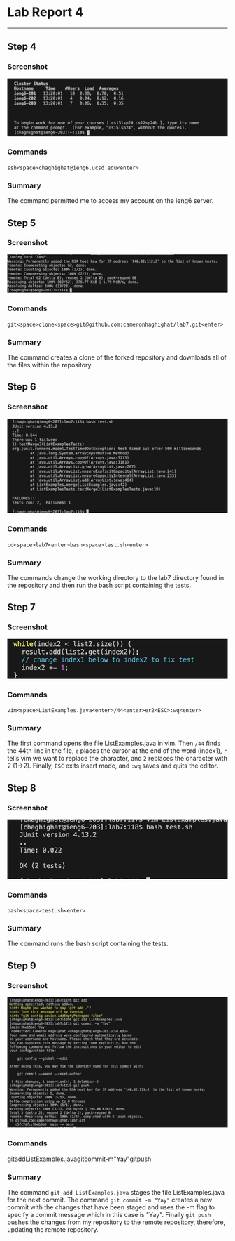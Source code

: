 # Lab Report 4
---
## Step 4

### Screenshot
![Image](Screenshot1.png)

### Commands
`ssh<space>chaghighat@ieng6.ucsd.edu<enter>`

### Summary
The command permitted me to access my account on the ieng6 server.

## Step 5

### Screenshot
![Image](Screenshot2.png)

### Commands
`git<space>clone<space>git@github.com:cameronhaghighat/lab7.git<enter>`

### Summary
The command creates a clone of the forked repository and downloads all of the files within the repository.

## Step 6

### Screenshot
![Image](Screenshot3.png)

### Commands
`cd<space>lab7<enter>bash<space>test.sh<enter>`

### Summary
The commands change the working directory to the lab7 directory found in the repository and then run the bash script containing the tests.

## Step 7

### Screenshot
![Image](Screenshot4.png)

### Commands
`vim<space>ListExamples.java<enter>/44<enter>er2<ESC>:wq<enter>`

### Summary
The first command opens the file ListExamples.java in vim. Then `/44` finds the 44th line in the file, `e` places the cursor at the end of the word (index1), `r` tells vim we want to replace the character, and `2` replaces the character with 2 (1->2). Finally, `ESC` exits insert mode, and `:wq` saves and quits the editor.

## Step 8

### Screenshot
![Image](Screenshot5.png)

### Commands
`bash<space>test.sh<enter>`

### Summary
The command runs the bash script containing the tests.

## Step 9

### Screenshot
![Image](Screenshot6.png)

### Commands
git<space>add<space>ListExamples.java<enter>git<space>commit<space>-m<space>"Yay"<enter>git<space>push<enter>

### Summary
The command `git add ListExamples.java` stages the file ListExamples.java for the next commit. The command `git commit -m "Yay"` creates a new commit with the changes that have been staged and uses the -m flag to specify a commit message which in this case is "Yay". Finally `git push` pushes the changes from my repository to the remote repository, therefore, updating the remote repository.
